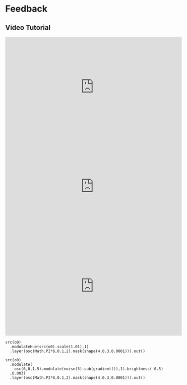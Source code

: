 Feedback
========

Video Tutorial
--------

<iframe width="560" height="315" src="https://www.youtube.com/embed/m-Q7b82Y9Mk" title="YouTube video player" frameborder="0" allow="accelerometer; autoplay; clipboard-write; encrypted-media; gyroscope; picture-in-picture" allowfullscreen></iframe>

<iframe width="560" height="315" src="https://www.youtube.com/embed/U5Li6n_zKlE" title="YouTube video player" frameborder="0" allow="accelerometer; autoplay; clipboard-write; encrypted-media; gyroscope; picture-in-picture" allowfullscreen></iframe>

<iframe width="560" height="315" src="https://www.youtube.com/embed/ZpyZgq5YM6w" title="YouTube video player" frameborder="0" allow="accelerometer; autoplay; clipboard-write; encrypted-media; gyroscope; picture-in-picture" allowfullscreen></iframe>

```hydra
src(o0)
  .modulateHue(src(o0).scale(1.01),1)
  .layer(osc(Math.PI*8,0.1,2).mask(shape(4,0.3,0.0001))).out()
```

```hydra
src(o0)
  .modulate(
    osc(6,0,1.5).modulate(noise(3).sub(gradient()),1).brightness(-0.5)
  ,0.003)
  .layer(osc(Math.PI*8,0.1,2).mask(shape(4,0.3,0.0001))).out()
```
